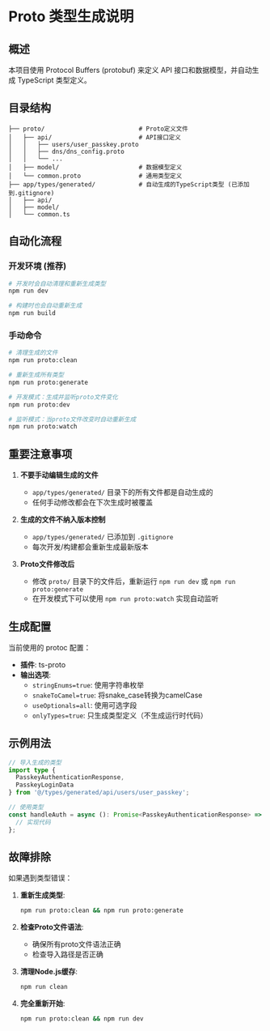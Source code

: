 # Proto 类型生成说明

## 概述

本项目使用 Protocol Buffers (protobuf) 来定义 API 接口和数据模型，并自动生成 TypeScript 类型定义。

## 目录结构

```
├── proto/                          # Proto定义文件
│   ├── api/                        # API接口定义
│   │   ├── users/user_passkey.proto
│   │   ├── dns/dns_config.proto
│   │   └── ...
│   ├── model/                      # 数据模型定义
│   └── common.proto                # 通用类型定义
├── app/types/generated/            # 自动生成的TypeScript类型 (已添加到.gitignore)
│   ├── api/
│   ├── model/
│   └── common.ts
```

## 自动化流程

### 开发环境 (推荐)

```bash
# 开发时会自动清理和重新生成类型
npm run dev

# 构建时也会自动重新生成
npm run build
```

### 手动命令

```bash
# 清理生成的文件
npm run proto:clean

# 重新生成所有类型
npm run proto:generate

# 开发模式：生成并监听proto文件变化
npm run proto:dev

# 监听模式：当proto文件改变时自动重新生成
npm run proto:watch
```

## 重要注意事项

1. **不要手动编辑生成的文件**
   - `app/types/generated/` 目录下的所有文件都是自动生成的
   - 任何手动修改都会在下次生成时被覆盖

2. **生成的文件不纳入版本控制**
   - `app/types/generated/` 已添加到 `.gitignore`
   - 每次开发/构建都会重新生成最新版本

3. **Proto文件修改后**
   - 修改 `proto/` 目录下的文件后，重新运行 `npm run dev` 或 `npm run proto:generate`
   - 在开发模式下可以使用 `npm run proto:watch` 实现自动监听

## 生成配置

当前使用的 protoc 配置：
- **插件**: ts-proto
- **输出选项**:
  - `stringEnums=true`: 使用字符串枚举
  - `snakeToCamel=true`: 将snake_case转换为camelCase
  - `useOptionals=all`: 使用可选字段
  - `onlyTypes=true`: 只生成类型定义（不生成运行时代码）

## 示例用法

```typescript
// 导入生成的类型
import type {
  PasskeyAuthenticationResponse,
  PasskeyLoginData
} from '@/types/generated/api/users/user_passkey';

// 使用类型
const handleAuth = async (): Promise<PasskeyAuthenticationResponse> => {
  // 实现代码
};
```

## 故障排除

如果遇到类型错误：

1. **重新生成类型**:
   ```bash
   npm run proto:clean && npm run proto:generate
   ```

2. **检查Proto文件语法**:
   - 确保所有proto文件语法正确
   - 检查导入路径是否正确

3. **清理Node.js缓存**:
   ```bash
   npm run clean
   ```

4. **完全重新开始**:
   ```bash
   npm run proto:clean && npm run dev
   ``` 
